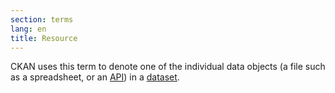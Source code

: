 ```yaml
---
section: terms
lang: en
title: Resource
---
```



CKAN uses this term to denote one of the individual data objects (a file such as a spreadsheet, or an [API](../api/)) in a [dataset](../dataset/).
